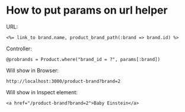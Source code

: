 # How to put params on url helper

URL:

	<%= link_to brand.name, product_brand_path(:brand => brand.id) %>

Controller:

	@probrands = Product.where("brand_id = ?", params[:brand])

Will show in Browser:

	http://localhost:3000/product-brand?brand=2

Will show in Inspect element:

	<a href="/product-brand?brand=2">Baby Einstein</a>			